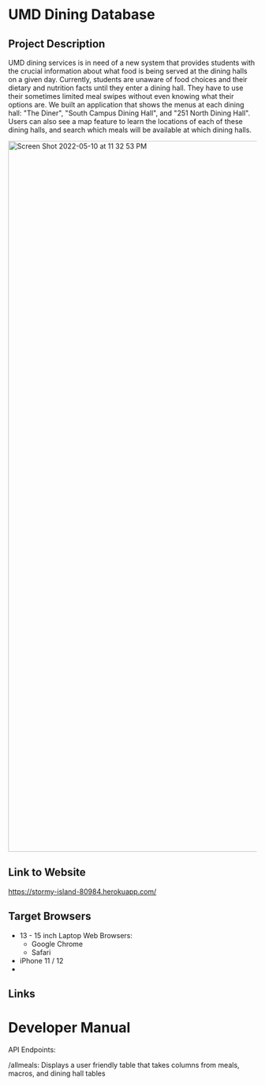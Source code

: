  # UMD Dining Database #
 
 ## Project Description ##

UMD dining services is in need of a new system that provides students with the crucial information about what food is being served at the dining halls on a given day. Currently, students are unaware of food choices and their dietary and nutrition facts until they enter a dining hall. They have to use their sometimes limited meal swipes without even knowing what their options are. We built an application that shows the menus at each dining hall: "The Diner", "South Campus Dining Hall", and "251 North Dining Hall". Users can also see a map feature to learn the locations of each of these dining halls, and search which meals will be available at which dining halls.



<img width="1439" alt="Screen Shot 2022-05-10 at 11 32 53 PM" src="https://user-images.githubusercontent.com/64926563/167763942-07e76f58-74b7-4638-9bc3-f50f9cbd6c78.png">


## Link to Website ##

https://stormy-island-80984.herokuapp.com/

## Target Browsers ##

* 13 - 15 inch Laptop Web Browsers:
  * Google Chrome
  * Safari
* iPhone 11 / 12
* 

## Links ##


# Developer Manual #




API Endpoints:

/allmeals:
Displays a user friendly table that takes columns from meals, macros, and dining hall tables
